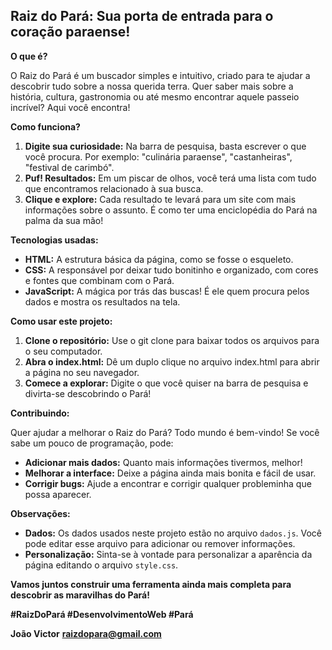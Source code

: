 ## Raiz do Pará: Sua porta de entrada para o coração paraense! 

**O que é?**

O Raiz do Pará é um buscador simples e intuitivo, criado para te ajudar a descobrir tudo sobre a nossa querida terra. Quer saber mais sobre a história, cultura, gastronomia ou até mesmo encontrar aquele passeio incrível? Aqui você encontra!

**Como funciona?**

1. **Digite sua curiosidade:** Na barra de pesquisa, basta escrever o que você procura. Por exemplo: "culinária paraense", "castanheiras", "festival de carimbó".
2. **Puf! Resultados:** Em um piscar de olhos, você terá uma lista com tudo que encontramos relacionado à sua busca. 
3. **Clique e explore:** Cada resultado te levará para um site com mais informações sobre o assunto. É como ter uma enciclopédia do Pará na palma da sua mão!

**Tecnologias usadas:**

* **HTML:** A estrutura básica da página, como se fosse o esqueleto.
* **CSS:** A responsável por deixar tudo bonitinho e organizado, com cores e fontes que combinam com o Pará.
* **JavaScript:** A mágica por trás das buscas! É ele quem procura pelos dados e mostra os resultados na tela.

**Como usar este projeto:**

1. **Clone o repositório:** Use o git clone para baixar todos os arquivos para o seu computador.
2. **Abra o index.html:** Dê um duplo clique no arquivo index.html para abrir a página no seu navegador.
3. **Comece a explorar:** Digite o que você quiser na barra de pesquisa e divirta-se descobrindo o Pará!

**Contribuindo:**

Quer ajudar a melhorar o Raiz do Pará? Todo mundo é bem-vindo! Se você sabe um pouco de programação, pode:

* **Adicionar mais dados:** Quanto mais informações tivermos, melhor!
* **Melhorar a interface:** Deixe a página ainda mais bonita e fácil de usar.
* **Corrigir bugs:** Ajude a encontrar e corrigir qualquer probleminha que possa aparecer.

**Observações:**

* **Dados:** Os dados usados neste projeto estão no arquivo `dados.js`. Você pode editar esse arquivo para adicionar ou remover informações.
* **Personalização:** Sinta-se à vontade para personalizar a aparência da página editando o arquivo `style.css`.

**Vamos juntos construir uma ferramenta ainda mais completa para descobrir as maravilhas do Pará!** 

**#RaizDoPará #DesenvolvimentoWeb #Pará**

**João Victor**
**raizdopara@gmail.com**

